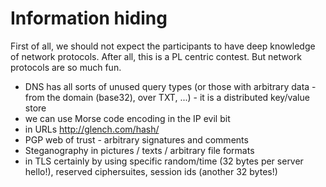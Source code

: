 Information hiding
==================

First of all, we should not expect the participants to have deep
knowledge of network protocols.  After all, this is a PL centric
contest.  But network protocols are so much fun.

* DNS has all sorts of unused query types (or those with arbitrary data - from the domain (base32), over TXT, ...) - it is a distributed key/value store
* we can use Morse code encoding in the IP evil bit
* in URLs http://glench.com/hash/
* PGP web of trust - arbitrary signatures and comments
* Steganography in pictures / texts / arbitrary file formats
* in TLS certainly by using specific random/time (32 bytes per server hello!), reserved ciphersuites, session ids (another 32 bytes!)

